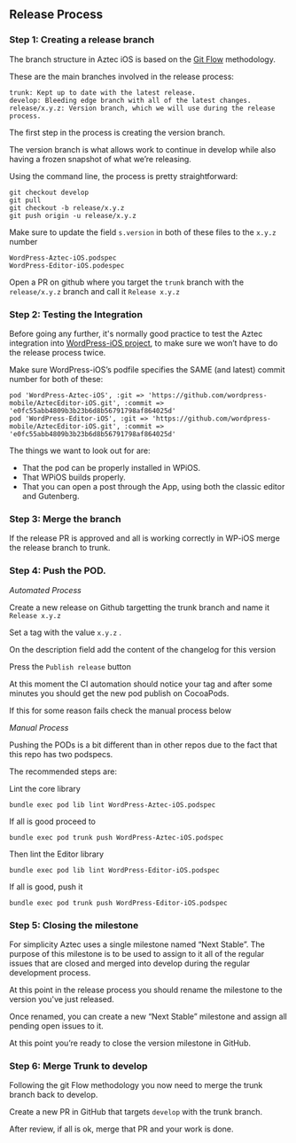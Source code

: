 ## Release Process ##

### Step 1: Creating a release branch ###

The branch structure in Aztec iOS is based on the [Git Flow](https://nvie.com/posts/a-successful-git-branching-model/) methodology.

These are the main branches involved in the release process:
```
trunk: Kept up to date with the latest release.
develop: Bleeding edge branch with all of the latest changes.
release/x.y.z: Version branch, which we will use during the release process.
```
The first step in the process is creating the version branch.

The version branch is what allows work to continue in develop while also having a frozen snapshot of what we’re releasing.

Using the command line, the process is pretty straightforward:

```
git checkout develop
git pull
git checkout -b release/x.y.z
git push origin -u release/x.y.z
```

Make sure to update the field `s.version` in both of these files to the `x.y.z` number
```
WordPress-Aztec-iOS.podspec
WordPress-Editor-iOS.podespec
```

Open a PR on github where you target the `trunk` branch with the `release/x.y.z` branch and call it `Release x.y.z`


### Step 2: Testing the Integration ###

Before going any further, it's normally good practice to test the Aztec integration into [WordPress-iOS project](https://github.com/wordpress-mobile/WordPress-iOS), to make sure we won’t have to do the release process twice.

Make sure WordPress-iOS’s podfile specifies the SAME (and latest) commit number for both of these:
```
pod 'WordPress-Aztec-iOS', :git => 'https://github.com/wordpress-mobile/AztecEditor-iOS.git', :commit => 'e0fc55abb4809b3b23b6d8b56791798af864025d'
pod 'WordPress-Editor-iOS', :git => 'https://github.com/wordpress-mobile/AztecEditor-iOS.git', :commit => 'e0fc55abb4809b3b23b6d8b56791798af864025d'
```
The things we want to look out for are:

- That the pod can be properly installed in WPiOS.
- That WPiOS builds properly.
- That you can open a post through the App, using both the classic editor and Gutenberg.

### Step 3: Merge the branch ###

If the release PR is approved and all is working correctly in WP-iOS merge the release branch to trunk.

### Step 4: Push the POD. ###

*Automated Process*

Create a new release on Github targetting the trunk branch and name it `Release x.y.z`

Set a tag with the value `x.y.z` .  

On the description field add the content of the changelog for this version

Press the `Publish release` button

At this moment the CI automation should notice your tag and after some minutes you should get the new pod publish on CocoaPods.

If this for some reason fails check the manual process below

*Manual Process*

Pushing the PODs is a bit different than in other repos due to the fact that this repo has two podspecs.

The recommended steps are:

Lint the core library
```
bundle exec pod lib lint WordPress-Aztec-iOS.podspec
```

If all is good proceed to
```
bundle exec pod trunk push WordPress-Aztec-iOS.podspec
```

Then lint the Editor library
```
bundle exec pod lib lint WordPress-Editor-iOS.podspec
```

If all is good, push it
```
bundle exec pod trunk push WordPress-Editor-iOS.podspec
```

### Step 5: Closing the milestone ###

For simplicity Aztec uses a single milestone named “Next Stable”. The purpose of this milestone is to be used to assign to it all of the regular issues that are closed and merged into develop during the regular development process.

At this point in the release process you should rename the milestone to the version you've just released.

Once renamed, you can create a new “Next Stable” milestone and assign all pending open issues to it.

At this point you’re ready to close the version milestone in GitHub.

### Step 6: Merge Trunk to develop ###

Following the git Flow methodology you now need to merge the trunk branch back to develop.

Create a new PR in GitHub that targets `develop` with the trunk branch.

After review, if all is ok, merge that PR and your work is done.
